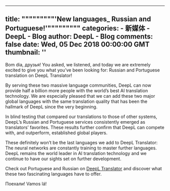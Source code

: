 
---
title: """""""""'New languages_ Russian and Portuguese!'"""""""""
categories: 
    - 新媒体
    - DeepL - Blog
author: DeepL - Blog
comments: false
date: Wed, 05 Dec 2018 00:00:00 GMT
thumbnail: ''
---

<div>   
<p>     Bom dia, друзья! You asked, we listened, and today we are extremely excited to give you what you’ve been looking for: Russian and Portuguese translation on DeepL Translator! </p> <p>     By serving these two massive language communities, DeepL can now provide half a billion more people with the world’s best AI translation technology.     We are especially pleased that we can add these two major global languages with the same translation quality that has been the hallmark of DeepL since the very beginning. </p> <p>     In blind testing that compared our translations to those of other systems, DeepL’s Russian and Portuguese services consistently emerged as translators’ favorites.     These results further confirm that DeepL can compete with, and outperform, established global players. </p> <p>     These definitely won’t be the last languages we add to DeepL Translator: The neural networks are constantly training to master further languages.     DeepL remains the world leader in AI translation technology and we continue to have our sights set on further development. </p> <p>     Check out Portuguese and Russian on <a href="https://www.deepl.com/translator">DeepL Translator</a> and discover what these two fascinating languages have to offer. </p> <p>     Поехали! Vamos lá! </p>  
</div>
            